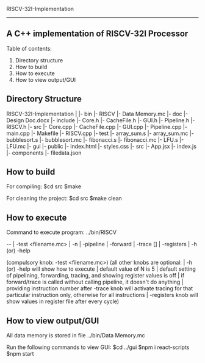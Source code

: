 RISCV-32I-Implementation

--------------------------------------------------------
A C++ implementation of RISCV-32I Processor
--------------------------------------------------------

Table of contents:

1. Directory structure
2. How to build
3. How to execute
4. How to view output/GUI

Directory Structure
-------------------

RISCV-32I-Implementation
  |
  |- bin 
    |- RISCV
    |- Data Memory.mc
  |- doc
    |- Design Doc.docx
  |- include
    |- Core.h
    |- CacheFile.h
    |- GUI.h
    |- Pipeline.h
    |- RISCV.h
  |- src
    |- Core.cpp
    |- CacheFile.cpp
    |- GUI.cpp
    |- Pipeline.cpp
    |- main.cpp
    |- Makefile
    |- RISCV.cpp
  |- test
    |- array_sum.s
    |- array_sum.mc
    |- bubblesort.s
    |- bubblesort.mc
    |- fibonacci.s
    |- fibonacci.mc
    |- LFU.s
    |- LFU.mc
  |- gui
    |- public
      |- index.html
      |- styles.css
    |- src
      |- App.jsx
      |- index.js
      |- components
        |- filedata.json

How to build
------------

For compiling:
  $cd src
  $make

For cleaning the project:
  $cd src
  $make clean

How to execute
--------------

Command to execute program:
../bin/RISCV <knobs>

<knobs> --
          | -test <filename.mc>
          | -n <value of N>
          | -pipeline
          | -forward
          | -trace [<instruction number>]
          | -registers
          | -h (or) -help

(compulsory knob: -test <filename.mc>)
(all other knobs are optional:
          | -h (or) -help will show how to execute
          | default value of N is 5
          | default setting of pipelining, forwarding, tracing, and showing register values is off
          | if forward/trace is called without calling pipeline, it doesn't do anything
          | providing instruction number after -trace knob will activate tracing for that particular instruction only, otherwise for all instructions
          | -registers knob will show values in register file after every cycle)

How to view output/GUI
----------------------

All data memory is stored in file ../bin/Data Memory.mc

Run the following commands to view GUI:
$cd ../gui
$npm i react-scripts
$npm start

